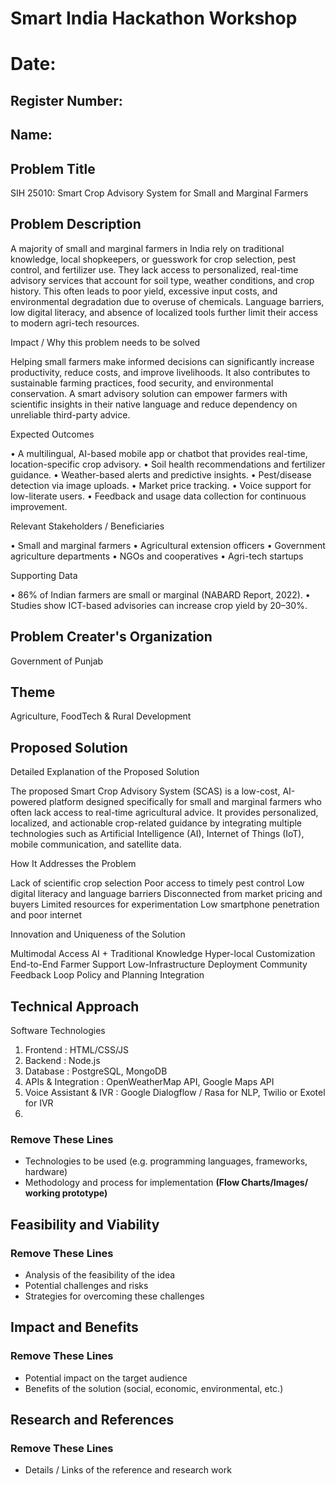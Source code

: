 # Smart India Hackathon Workshop
# Date:
## Register Number:
## Name:
## Problem Title
SIH 25010: Smart Crop Advisory System for Small and Marginal Farmers
## Problem Description
A majority of small and marginal farmers in India rely on traditional knowledge, local shopkeepers, or guesswork for crop selection, pest control, and fertilizer use. They lack access to personalized, real-time advisory services that account for soil type, weather conditions, and crop history. This often leads to poor yield, excessive input costs, and environmental degradation due to overuse of chemicals. Language barriers, low digital literacy, and absence of localized tools further limit their access to modern agri-tech resources.

Impact / Why this problem needs to be solved

Helping small farmers make informed decisions can significantly increase productivity, reduce costs, and improve livelihoods. It also contributes to sustainable farming practices, food security, and environmental conservation. A smart advisory solution can empower farmers with scientific insights in their native language and reduce dependency on unreliable third-party advice.

Expected Outcomes

• A multilingual, AI-based mobile app or chatbot that provides real-time, location-specific crop advisory.
• Soil health recommendations and fertilizer guidance.
• Weather-based alerts and predictive insights.
• Pest/disease detection via image uploads.
• Market price tracking.
• Voice support for low-literate users.
• Feedback and usage data collection for continuous improvement.

Relevant Stakeholders / Beneficiaries

• Small and marginal farmers
• Agricultural extension officers
• Government agriculture departments
• NGOs and cooperatives
• Agri-tech startups

Supporting Data

• 86% of Indian farmers are small or marginal (NABARD Report, 2022).
• Studies show ICT-based advisories can increase crop yield by 20–30%.

## Problem Creater's Organization
Government of Punjab

## Theme
Agriculture, FoodTech & Rural Development

## Proposed Solution
Detailed Explanation of the Proposed Solution

The proposed Smart Crop Advisory System (SCAS) is a low-cost, AI-powered platform designed specifically for small and marginal farmers who often lack access to real-time agricultural advice. It provides personalized, localized, and actionable crop-related guidance by integrating multiple technologies such as Artificial Intelligence (AI), Internet of Things (IoT), mobile communication, and satellite data.

How It Addresses the Problem

Lack of scientific crop selection
Poor access to timely pest control
Low digital literacy and language barriers
Disconnected from market pricing and buyers
Limited resources for experimentation
Low smartphone penetration and poor internet

Innovation and Uniqueness of the Solution

Multimodal Access
AI + Traditional Knowledge
Hyper-local Customization
End-to-End Farmer Support
Low-Infrastructure Deployment
Community Feedback Loop
Policy and Planning Integration
## Technical Approach

Software Technologies

1. Frontend : HTML/CSS/JS
2. Backend : Node.js
3. Database : PostgreSQL, MongoDB
4. APIs & Integration : OpenWeatherMap API, Google Maps API
5. Voice Assistant & IVR : Google Dialogflow / Rasa for NLP, Twilio or Exotel for IVR
6. 
   
<h3>Remove These Lines</h3>
<ul><li>Technologies to be used (e.g. programming languages, frameworks, hardware)
</li>
<li>Methodology and process for implementation <b>(Flow Charts/Images/ working prototype)</b></li></ul>

## Feasibility and Viability
<h3>Remove These Lines</h3>
<ul><li>Analysis of the feasibility of the idea</li>
<li>Potential challenges and risks</li>
<li>Strategies for overcoming these challenges</li></ul>

## Impact and Benefits
<h3>Remove These Lines</h3>
<ul><li>Potential impact on the target audience</li>
<li>Benefits of the solution (social, economic, environmental, etc.)</li></ul>

## Research and References
<h3>Remove These Lines</h3>
<ul><li>Details / Links of the reference and research work</li></ul>
